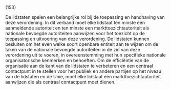 (153)

De lidstaten spelen een belangrijke rol bij de toepassing en handhaving van deze verordening. In dit verband moet elke lidstaat ten minste een aanmeldende autoriteit en ten minste een markttoezichtautoriteit als nationale bevoegde autoriteiten aanwijzen voor het toezicht op de toepassing en uitvoering van deze verordening. De lidstaten kunnen besluiten om het even welke soort openbare entiteit aan te wijzen om de taken van de nationale bevoegde autoriteiten in de zin van deze verordening uit te voeren, in overeenstemming met hun specifieke nationale organisatorische kenmerken en behoeften. Om de efficiëntie van de organisatie aan de kant van de lidstaten te verbeteren en een centraal contactpunt in te stellen voor het publiek en andere partijen op het niveau van de lidstaten en de Unie, moet elke lidstaat één markttoezichtautoriteit aanwijzen die als centraal contactpunt moet dienen.
